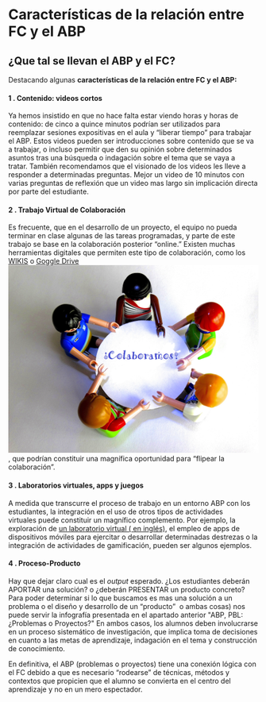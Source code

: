 # Características de la relación entre FC y el ABP

## ¿Que tal se llevan el ABP y el FC?

Destacando algunas **características de la relación entre FC y el ABP:**

#### 1 . Contenido: videos cortos

Ya hemos insistido en que no hace falta estar viendo horas y horas de contenido: de cinco a quince minutos podrían ser utilizados para reemplazar sesiones expositivas en el aula y “liberar tiempo” para trabajar el ABP. Estos videos pueden ser introducciones sobre contenido que se va a trabajar, o incluso permitir que den su opinión sobre determinados asuntos tras una búsqueda o indagación sobre el tema que se vaya a tratar. También recomendamos que el visionado de los videos les lleve a responder a determinadas preguntas. Mejor un video de 10 minutos con varias preguntas de reflexión que un video mas largo sin implicación directa por parte del estudiante.

#### 2 . Trabajo Virtual de Colaboración


Es frecuente, que en el desarrollo de un proyecto, el equipo no pueda terminar en clase algunas de las tareas programadas, y parte de este trabajo se base en la colaboración posterior “online.” Existen muchas herramientas digitales que permiten este tipo de colaboración, como los [WIKIS](https://www.wikispaces.com/) o [Goggle Drive](https://www.google.com/intl/es_ALL/drive/)![Colaboración](img/colaboramos_FC.png "Colaboración Playmobil"), que podrían constituir una magnífica oportunidad para “flipear la colaboración”.


#### 3 . Laboratorios virtuales, apps y juegos

A medida que transcurre el proceso de trabajo en un entorno ABP con los estudiantes, la integración en el uso de otros tipos de actividades virtuales puede constituir un magnífico complemento. Por ejemplo, la exploración de [un laboratorio virtual ( en inglés)](http://www.go-lab-project.eu/online-labs), el empleo de apps de dispositivos móviles para ejercitar o desarrollar determinadas destrezas o la integración de actividades de gamificación, pueden ser algunos ejemplos.

#### 4 . Proceso-Producto

Hay que dejar claro cual es el _output_ esperado. ¿Los estudiantes deberán APORTAR una solución? o ¿deberán PRESENTAR un producto concreto? Para poder determinar si lo que buscamos es mas una solución a un problema o el diseño y desarrollo de un “producto”  o ambas cosas) nos puede servir la infografía presentada en el apartado anterior "ABP, PBL: ¿Problemas o Proyectos?" En ambos casos, los alumnos deben involucrarse en un proceso sistemático de investigación, que implica toma de decisiones en cuanto a las metas de aprendizaje, indagación en el tema y construcción de conocimiento.

En definitiva, el ABP (problemas o proyectos) tiene una conexión lógica con el FC debido a que es necesario “rodearse” de técnicas, métodos y contextos que propicien que el alumno se convierta en el centro del aprendizaje y no en un mero espectador.

